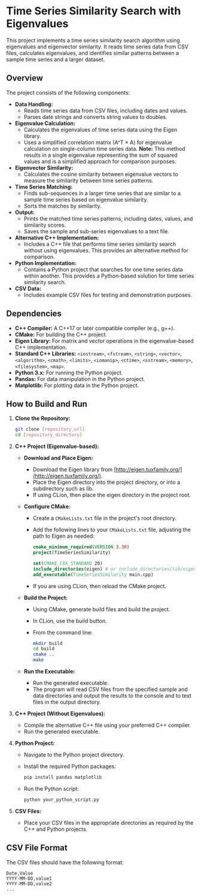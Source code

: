 # Time Series Similarity Search with Eigenvalues

This project implements a time series similarity search algorithm using eigenvalues and eigenvector similarity. It reads time series data from CSV files, calculates eigenvalues, and identifies similar patterns between a sample time series and a larger dataset.

## Overview

The project consists of the following components:

* **Data Handling:**
    * Reads time series data from CSV files, including dates and values.
    * Parses date strings and converts string values to doubles.
* **Eigenvalue Calculation:**
    * Calculates the eigenvalues of time series data using the Eigen library.
    * Uses a simplified correlation matrix (A^T * A) for eigenvalue calculation on single-column time series data. **Note:** This method results in a single eigenvalue representing the sum of squared values and is a simplified approach for comparison purposes.
* **Eigenvector Similarity:**
    * Calculates the cosine similarity between eigenvalue vectors to measure the similarity between time series patterns.
* **Time Series Matching:**
    * Finds sub-sequences in a larger time series that are similar to a sample time series based on eigenvalue similarity.
    * Sorts the matches by similarity.
* **Output:**
    * Prints the matched time series patterns, including dates, values, and similarity scores.
    * Saves the sample and sub-series eigenvalues to a text file.
* **Alternative C++ Implementation:**
    * Includes a C++ file that performs time series similarity search without using eigenvalues. This provides an alternative method for comparison.
* **Python Implementation:**
    * Contains a Python project that searches for one time series data within another. This provides a Python-based solution for time series similarity search.
* **CSV Data:**
    * Includes example CSV files for testing and demonstration purposes.

## Dependencies

* **C++ Compiler:** A C++17 or later compatible compiler (e.g., g++).
* **CMake:** For building the C++ project.
* **Eigen Library:** For matrix and vector operations in the eigenvalue-based C++ implementation.
* **Standard C++ Libraries:** `<iostream>`, `<fstream>`, `<string>`, `<vector>`, `<algorithm>`, `<cmath>`, `<limits>`, `<iomanip>`, `<ctime>`, `<sstream>`, `<memory>`, `<filesystem>`, `<map>`.
* **Python 3.x:** For running the Python project.
* **Pandas:** For data manipulation in the Python project.
* **Matplotlib:** For plotting data in the Python project.

## How to Build and Run

1.  **Clone the Repository:**

    ```bash
    git clone [repository_url]
    cd [repository_directory]
    ```

2.  **C++ Project (Eigenvalue-based):**
    * **Download and Place Eigen:**
        * Download the Eigen library from [http://eigen.tuxfamily.org/](http://eigen.tuxfamily.org/).
        * Place the Eigen directory into the project directory, or into a subdirectory such as lib.
        * If using CLion, then place the eigen directory in the project root.
    * **Configure CMake:**
        * Create a `CMakeLists.txt` file in the project's root directory.
        * Add the following lines to your `CMakeLists.txt` file, adjusting the path to Eigen as needed:

            ```cmake
            cmake_minimum_required(VERSION 3.30)
            project(TimeSeriesSimilarity)

            set(CMAKE_CXX_STANDARD 20)
            include_directories(eigen) # or include_directories(lib/eigen)
            add_executable(TimeSeriesSimilarity main.cpp)
            ```

        * If you are using CLion, then reload the CMake project.
    * **Build the Project:**
        * Using CMake, generate build files and build the project.
        * In CLion, use the build button.
        * From the command line:

            ```bash
            mkdir build
            cd build
            cmake ..
            make
            ```

    * **Run the Executable:**
        * Run the generated executable.
        * The program will read CSV files from the specified sample and data directories and output the results to the console and to text files in the output directory.

3.  **C++ Project (Without Eigenvalues):**
    * Compile the alternative C++ file using your preferred C++ compiler.
    * Run the generated executable.

4.  **Python Project:**
    * Navigate to the Python project directory.
    * Install the required Python packages:

        ```bash
        pip install pandas matplotlib
        ```

    * Run the Python script:

        ```bash
        python your_python_script.py
        ```

5.  **CSV Files:**
    * Place your CSV files in the appropriate directories as required by the C++ and Python projects.

## CSV File Format

The CSV files should have the following format:

```csv
Date,Value
YYYY-MM-DD,value1
YYYY-MM-DD,value2
...

